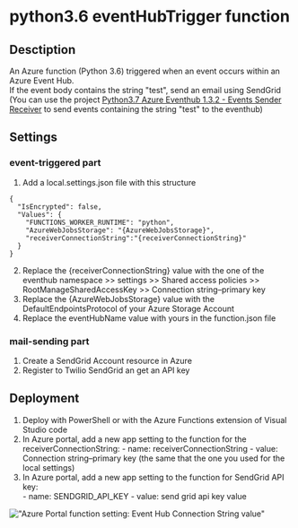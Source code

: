 # python3.6 eventHubTrigger function
## Desctiption
An Azure function (Python 3.6) triggered when an event occurs within an Azure Event Hub.   
If the event body contains the string "test", send an email using SendGrid   
(You can use the project <a href="https://github.com/MarcCharmois/Python3.7-azure-eventhub-1.3.2">Python3.7 Azure Eventhub 1.3.2 - Events Sender Receiver</a> to send events containing the string "test" to the eventhub)    

## Settings 
### event-triggered part
 1. Add a local.settings.json file with this structure
```
{
  "IsEncrypted": false,
  "Values": {
    "FUNCTIONS_WORKER_RUNTIME": "python",
    "AzureWebJobsStorage": "{AzureWebJobsStorage}", 
    "receiverConnectionString":"{receiverConnectionString}"
  }
}
```
 2. Replace the {receiverConnectionString} value with the one of the eventhub namespace >> settings >> Shared access policies >> RootManageSharedAccessKey >> Connection string–primary key    
 3. Replace the {AzureWebJobsStorage} value with the DefaultEndpointsProtocol of your Azure Storage Account
 4. Replace the eventHubName value with yours in the function.json file   

 ### mail-sending part
 1. Create a SendGrid Account resource in Azure    
 2. Register to Twilio SendGrid an get an API key    

 ## Deployment
  1. Deploy with PowerShell or with the Azure Functions extension of Visual Studio code   
  2. In Azure portal, add a new app setting to the function for the receiverConnectionString:
    - name: receiverConnectionString
    - value: Connection string–primary key (the same that the one you used for the local settings)
  3.  In Azure portal, add a new app setting to the function for SendGrid API key:  
    - name: SENDGRID_API_KEY
    - value: send grid api key value
     
 !["Azure Portal function setting: Event Hub Connection String value"](https://raw.githubusercontent.com/MarcCharmois/python3.7-eventHubTrigger-function/master/doc/img/azure-eventhubTriggered-Function-Settings.png)
